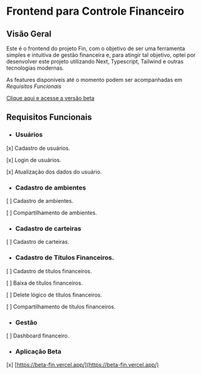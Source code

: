 # Frontend para Controle Financeiro

## Visão Geral

Este é o frontend do projeto Fin, com o objetivo de ser uma ferramenta simples e intuitiva de gestão financeira e, para atingir tal objetivo, optei por desenvolver este projeto utilizando Next, Typescript, Tailwind e outras tecnologias modernas.

As features disponíveis até o momento podem ser acompanhadas em *Requisitos Funcionais*

[Clique aqui e acesse a versão beta](https://beta-fin.vercel.app/)

## Requisitos Funcionais
* ### Usuários
[x] Cadastro de usuários.

[x] Login de usuários.

[x] Atualização dos dados do usuário.

* ### Cadastro de ambientes
[ ] Cadastro de ambientes.

[ ] Compartilhamento de ambientes.

* ### Cadastro de carteiras
[ ] Cadastro de carteiras.


* ### Cadastro de Títulos Financeiros.

[ ] Cadastro  de títulos financeiros.

[ ] Baixa de títulos financeiros.

[ ] Delete lógico de títulos financeiros.

[ ] Compartilhamento de títulos financeiros.

* ### Gestão

[ ] Dashboard financeiro.

* ### Aplicação Beta

[x] [https://beta-fin.vercel.app/](https://beta-fin.vercel.app/)